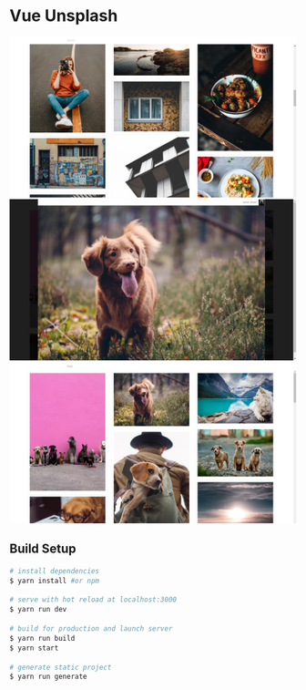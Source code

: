 # Vue Unsplash

<img src="./showcases/first.png" alt="">

<img src="./showcases/second.png" alt="">

<img src="./showcases/thirth.png" alt="">

## Build Setup

``` bash
# install dependencies
$ yarn install #or npm

# serve with hot reload at localhost:3000
$ yarn run dev

# build for production and launch server
$ yarn run build
$ yarn start

# generate static project
$ yarn run generate
```

